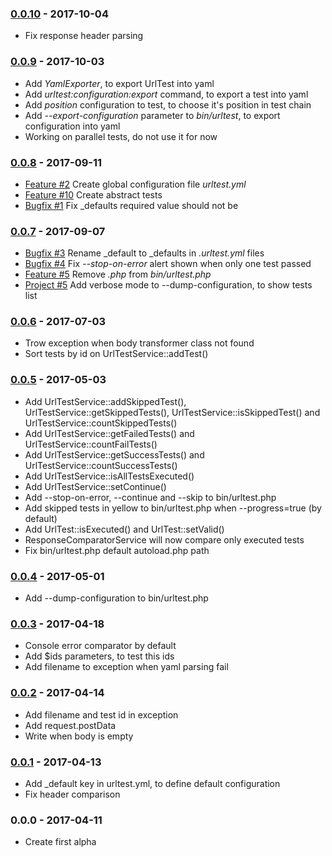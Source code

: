 ### [0.0.10](../../compare/0.0.9...0.0.10) - 2017-10-04

- Fix response header parsing

### [0.0.9](../../compare/0.0.8...0.0.9) - 2017-10-03

- Add _YamlExporter_, to export UrlTest into yaml
- Add _urltest:configuration:export_ command, to export a test into yaml
- Add _position_ configuration to test, to choose it's position in test chain
- Add _--export-configuration_ parameter to _bin/urltest_, to export configuration into yaml 
- Working on parallel tests, do not use it for now

### [0.0.8](../../compare/0.0.7...0.0.8) - 2017-09-11

- [Feature #2](https://github.com/steevanb/php-url-test/projects/2) Create global configuration file _urltest.yml_
- [Feature #10](https://github.com/steevanb/php-url-test/projects/10) Create abstract tests
- [Bugfix #1](https://github.com/steevanb/php-url-test/issues/1) Fix _defaults required value should not be

### [0.0.7](../../compare/0.0.6...0.0.7) - 2017-09-07

- [Bugfix #3](https://github.com/steevanb/php-url-test/issues/3) Rename _default to _defaults in _.urltest.yml_ files
- [Bugfix #4](https://github.com/steevanb/php-url-test/issues/4) Fix _--stop-on-error_ alert shown when only one test passed
- [Feature #5](https://github.com/steevanb/php-url-test/issues/5) Remove _.php_ from _bin/urltest.php_
- [Project #5](https://github.com/steevanb/php-url-test/projects/5) Add verbose mode to --dump-configuration, to show tests list

### [0.0.6](../../compare/0.0.5...0.0.6) - 2017-07-03

- Trow exception when body transformer class not found
- Sort tests by id on UrlTestService::addTest()

### [0.0.5](../../compare/0.0.4...0.0.5) - 2017-05-03

- Add UrlTestService::addSkippedTest(), UrlTestService::getSkippedTests(), UrlTestService::isSkippedTest() and UrlTestService::countSkippedTests()
- Add UrlTestService::getFailedTests() and UrlTestService::countFailTests()
- Add UrlTestService::getSuccessTests() and UrlTestService::countSuccessTests()
- Add UrlTestService::isAllTestsExecuted()
- Add UrlTestService::setContinue()
- Add --stop-on-error, --continue and --skip to bin/urltest.php
- Add skipped tests in yellow to bin/urltest.php when --progress=true (by default)
- Add UrlTest::isExecuted() and UrlTest::setValid()
- ResponseComparatorService will now compare only executed tests
- Fix bin/urltest.php default autoload.php path

### [0.0.4](../../compare/0.0.3...0.0.4) - 2017-05-01

- Add --dump-configuration to bin/urltest.php

### [0.0.3](../../compare/0.0.2...0.0.3) - 2017-04-18

- Console error comparator by default
- Add $ids parameters, to test this ids
- Add filename to exception when yaml parsing fail

### [0.0.2](../../compare/0.0.1...0.0.2) - 2017-04-14

- Add filename and test id in exception
- Add request.postData
- Write <empty> when body is empty

### [0.0.1](../../compare/0.0.0...0.0.1) - 2017-04-13

- Add _default key in urltest.yml, to define default configuration
- Fix header comparison

### 0.0.0 - 2017-04-11

- Create first alpha
